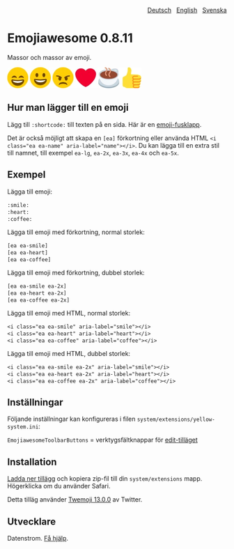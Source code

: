 <p align="right"><a href="README-de.md">Deutsch</a> &nbsp; <a href="README.md">English</a> &nbsp; <a href="README-sv.md">Svenska</a></p>

Emojiawesome 0.8.11
===================
Massor och massor av emoji.

![Skärmdump](emojiawesome-screenshot.jpg?raw=true)

## Hur man lägger till en emoji

Lägg till `:shortcode:` till texten på en sida. Här är en [emoji-fusklapp](https://github.com/ikatyang/emoji-cheat-sheet).

Det är också möjligt att skapa en `[ea]` förkortning eller använda HTML `<i class="ea ea-name" aria-label="name"></i>`. Du kan lägga till en extra stil till namnet, till exempel `ea-lg`, `ea-2x`, `ea-3x`, `ea-4x` och `ea-5x`.

## Exempel

Lägga till emoji:

    :smile: 
    :heart: 
    :coffee:

Lägga till emoji med förkortning, normal storlek:

    [ea ea-smile]
    [ea ea-heart]
    [ea ea-coffee]

Lägga till emoji med förkortning, dubbel storlek:
    
    [ea ea-smile ea-2x]
    [ea ea-heart ea-2x]
    [ea ea-coffee ea-2x]

Lägga till emoji med HTML, normal storlek:

    <i class="ea ea-smile" aria-label="smile"></i>
    <i class="ea ea-heart" aria-label="heart"></i>
    <i class="ea ea-coffee" aria-label="coffee"></i>

Lägga till emoji med HTML, dubbel storlek:

    <i class="ea ea-smile ea-2x" aria-label="smile"></i>
    <i class="ea ea-heart ea-2x" aria-label="heart"></i>
    <i class="ea ea-coffee ea-2x" aria-label="coffee"></i>

## Inställningar

Följande inställningar kan konfigureras i filen `system/extensions/yellow-system.ini`:

`EmojiawesomeToolbarButtons` = verktygsfältknappar för [edit-tilläget](https://github.com/datenstrom/yellow-extensions/tree/master/source/edit/README-sv.md)  

## Installation

[Ladda ner tillägg](https://github.com/datenstrom/yellow-extensions/raw/master/zip/emojiawesome.zip) och kopiera zip-fil till din `system/extensions` mapp. Högerklicka om du använder Safari.

Detta tilläg använder [Twemoji 13.0.0](https://github.com/twitter/twemoji) av Twitter. 

## Utvecklare

Datenstrom. [Få hjälp](https://datenstrom.se/sv/yellow/help/).
